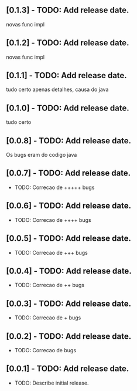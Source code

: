 ## [0.1.3] - TODO: Add release date.
novas func impl
## [0.1.2] - TODO: Add release date.
novas func impl
## [0.1.1] - TODO: Add release date.
tudo certo apenas detalhes, causa do java
## [0.1.0] - TODO: Add release date.
tudo certo
## [0.0.8] - TODO: Add release date.
Os bugs eram do codigo java
## [0.0.7] - TODO: Add release date.
* TODO: Correcao de +++++ bugs
## [0.0.6] - TODO: Add release date.
* TODO: Correcao de ++++ bugs
## [0.0.5] - TODO: Add release date.
* TODO: Correcao de +++ bugs
## [0.0.4] - TODO: Add release date.
* TODO: Correcao de ++ bugs
## [0.0.3] - TODO: Add release date.
* TODO: Correcao de + bugs
## [0.0.2] - TODO: Add release date.
* TODO: Correcao de bugs
## [0.0.1] - TODO: Add release date.
* TODO: Describe initial release.
